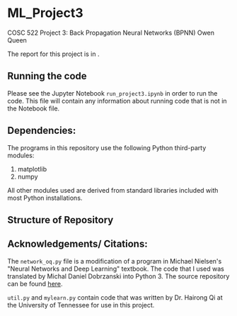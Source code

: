 # ML_Project3
COSC 522 Project 3: Back Propagation Neural Networks (BPNN)
Owen Queen

The report for this project is in .

## Running the code
Please see the Jupyter Notebook `run_project3.ipynb` in order to run the code. This file will contain any information about running code that is not in the Notebook file.

## Dependencies:
The programs in this repository use the following Python third-party modules:
1. matplotlib
2. numpy

All other modules used are derived from standard libraries included with most Python installations.

## Structure of Repository

## Acknowledgements/ Citations:
The `network_oq.py` file is a modification of a program in Michael Nielsen's "Neural Networks and Deep Learning" textbook. The code that I used was translated by Michal Daniel Dobrzanski into Python 3. The source repository can be found [here](https://github.com/MichalDanielDobrzanski/DeepLearningPython35).

`util.py` and `mylearn.py` contain code that was written by Dr. Hairong Qi at the University of Tennessee for use in this project.
